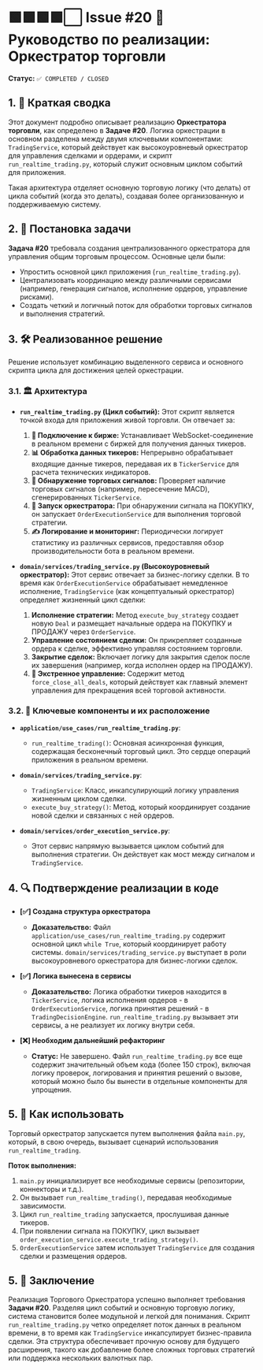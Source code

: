 # 🟩🟩🟩🟩⬜ Issue #20 🎯 Руководство по реализации: Оркестратор торговли

**Статус:** `✅ COMPLETED / CLOSED`

## 1. 📝 Краткая сводка

Этот документ подробно описывает реализацию **Оркестратора торговли**, как определено в **Задаче #20**. Логика оркестрации в основном разделена между двумя ключевыми компонентами: `TradingService`, который действует как высокоуровневый оркестратор для управления сделками и ордерами, и скрипт `run_realtime_trading.py`, который служит основным циклом событий для приложения.

Такая архитектура отделяет основную торговую логику (что делать) от цикла событий (когда это делать), создавая более организованную и поддерживаемую систему.

## 2. 🎯 Постановка задачи

**Задача #20** требовала создания централизованного оркестратора для управления общим торговым процессом. Основные цели были:
- Упростить основной цикл приложения (`run_realtime_trading.py`).
- Централизовать координацию между различными сервисами (например, генерация сигналов, исполнение ордеров, управление рисками).
- Создать четкий и логичный поток для обработки торговых сигналов и выполнения стратегий.

## 3. 🛠️ Реализованное решение

Решение использует комбинацию выделенного сервиса и основного скрипта цикла для достижения целей оркестрации.

### 3.1. 🏛️ Архитектура

- **`run_realtime_trading.py` (Цикл событий):** Этот скрипт является точкой входа для приложения живой торговли. Он отвечает за:
    1.  **🔌 Подключение к бирже:** Устанавливает WebSocket-соединение в реальном времени с биржей для получения данных тикеров.
    2.  **📊 Обработка данных тикеров:** Непрерывно обрабатывает входящие данные тикеров, передавая их в `TickerService` для расчета технических индикаторов.
    3.  **📡 Обнаружение торговых сигналов:** Проверяет наличие торговых сигналов (например, пересечение MACD), сгенерированных `TickerService`.
    4.  **🚀 Запуск оркестратора:** При обнаружении сигнала на ПОКУПКУ, он запускает `OrderExecutionService` для выполнения торговой стратегии.
    5.  **✍️ Логирование и мониторинг:** Периодически логирует статистику из различных сервисов, предоставляя обзор производительности бота в реальном времени.

- **`domain/services/trading_service.py` (Высокоуровневый оркестратор):** Этот сервис отвечает за бизнес-логику сделки. В то время как `OrderExecutionService` обрабатывает немедленное исполнение, `TradingService` (как концептуальный оркестратор) определяет жизненный цикл сделки:
    1.  **Исполнение стратегии:** Метод `execute_buy_strategy` создает новую `Deal` и размещает начальные ордера на ПОКУПКУ и ПРОДАЖУ через `OrderService`.
    2.  **Управление состоянием сделки:** Он прикрепляет созданные ордера к сделке, эффективно управляя состоянием торговли.
    3.  **Закрытие сделок:** Включает логику для закрытия сделок после их завершения (например, когда исполнен ордер на ПРОДАЖУ).
    4.  **🚨 Экстренное управление:** Содержит метод `force_close_all_deals`, который действует как главный элемент управления для прекращения всей торговой активности.

### 3.2. 🧩 Ключевые компоненты и их расположение

- **`application/use_cases/run_realtime_trading.py`**:
    - `run_realtime_trading()`: Основная асинхронная функция, содержащая бесконечный торговый цикл. Это сердце операций приложения в реальном времени.

- **`domain/services/trading_service.py`**:
    - `TradingService`: Класс, инкапсулирующий логику управления жизненным циклом сделки.
    - `execute_buy_strategy()`: Метод, который координирует создание новой сделки и связанных с ней ордеров.

- **`domain/services/order_execution_service.py`**:
    - Этот сервис напрямую вызывается циклом событий для выполнения стратегии. Он действует как мост между сигналом и `TradingService`.

## 4. 🔍 Подтверждение реализации в коде

- **[✅] Создана структура оркестратора**
  - **Доказательство:** Файл `application/use_cases/run_realtime_trading.py` содержит основной цикл `while True`, который координирует работу системы. `domain/services/trading_service.py` выступает в роли высокоуровневого оркестратора для бизнес-логики сделок.

- **[✅] Логика вынесена в сервисы**
  - **Доказательство:** Логика обработки тикеров находится в `TickerService`, логика исполнения ордеров - в `OrderExecutionService`, логика принятия решений - в `TradingDecisionEngine`. `run_realtime_trading.py` вызывает эти сервисы, а не реализует их логику внутри себя.

- **[❌] Необходим дальнейший рефакторинг**
  - **Статус:** Не завершено. Файл `run_realtime_trading.py` все еще содержит значительный объем кода (более 150 строк), включая логику проверок, логирования и принятия решений о вызове, который можно было бы вынести в отдельные компоненты для упрощения.

## 5. 🚀 Как использовать

Торговый оркестратор запускается путем выполнения файла `main.py`, который, в свою очередь, вызывает сценарий использования `run_realtime_trading`.

**Поток выполнения:**

1.  `main.py` инициализирует все необходимые сервисы (репозитории, коннекторы и т.д.).
2.  Он вызывает `run_realtime_trading()`, передавая необходимые зависимости.
3.  Цикл `run_realtime_trading` запускается, прослушивая данные тикеров.
4.  При появлении сигнала на ПОКУПКУ, цикл вызывает `order_execution_service.execute_trading_strategy()`.
5.  `OrderExecutionService` затем использует `TradingService` для создания сделки и размещения ордеров.

## 5. 🏁 Заключение

Реализация Торгового Оркестратора успешно выполняет требования **Задачи #20**. Разделяя цикл событий и основную торговую логику, система становится более модульной и легкой для понимания. Скрипт `run_realtime_trading.py` четко определяет поток данных в реальном времени, в то время как `TradingService` инкапсулирует бизнес-правила сделки. Эта структура обеспечивает прочную основу для будущего расширения, такого как добавление более сложных торговых стратегий или поддержка нескольких валютных пар.